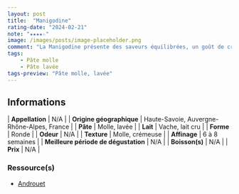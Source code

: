 ```yaml
---
layout: post
title:  "Manigodine"
rating-date: "2024-02-21"
note: "★★★★☆"
image: /images/posts/image-placeholder.png
comment: "La Manigodine présente des saveurs équilibrées, un goût de crème et des arômes boisés. Sa texture est onctueuse, crémeuse.<br> « Il est cerclé d’une sangle en Epicéa pour maîtriser la souplesse de la pâte à l’affinage. C’est l’affineur Paccard qui a baptisé ainsi ce fromage en l’honneur des femmes qui assurent sa fabrication à la ferme »."
tags: 
    - Pâte molle
    - Pâte lavée
tags-preview: "Pâte molle, lavée"
---
```


## Informations

| **Appellation** | N/A |
| **Origine géographique** | Haute-Savoie, Auvergne-Rhône-Alpes, France |
| **Pâte** | Molle, lavée |
| **Lait** | Vache, lait cru |
| **Forme** | Ronde |
| **Odeur** | N/A |
| **Texture** | Molle, crémeuse |
| **Affinage** | 6 à 8 semaines |
| **Meilleure période de dégustation** | N/A |
| **Boisson(s)** | N/A |
| **Prix** | N/A |

### Ressource(s)
* [Androuet](http://androuet.com/Manigodine-1529.html)